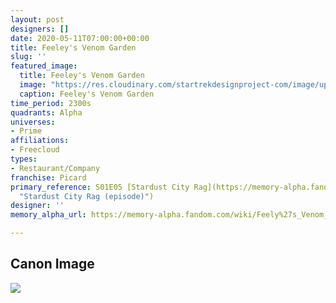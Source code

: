 ```yaml
---
layout: post
designers: []
date: 2020-05-11T07:00:00+00:00
title: Feeley's Venom Garden
slug: ''
featured_image:
  title: Feeley's Venom Garden
  image: "https://res.cloudinary.com/startrekdesignproject-com/image/upload/v1589231488/FeelysVenomGarden.png"
  caption: Feeley's Venom Garden
time_period: 2300s
quadrants: Alpha
universes:
- Prime
affiliations:
- Freecloud
types:
- Restaurant/Company
franchise: Picard
primary_reference: S01E05 [Stardust City Rag](https://memory-alpha.fandom.com/wiki/Stardust_City_Rag_(episode)
  "Stardust City Rag (episode)")
designer: ''
memory_alpha_url: https://memory-alpha.fandom.com/wiki/Feely%27s_Venom_Garden

---
```

## Canon Image

![](https://res.cloudinary.com/startrekdesignproject-com/image/upload/v1589231489/PCD_Feely_s-Venom-Garden1.jpg)